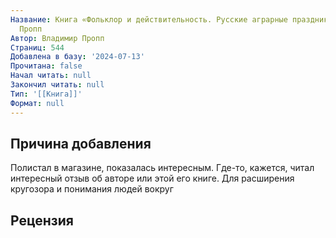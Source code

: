 ```yaml
---
Название: Книга «Фольклор и действительность. Русские аграрные праздники», Владимир
  Пропп
Автор: Владимир Пропп
Страниц: 544
Добавлена в базу: '2024-07-13'
Прочитана: false
Начал читать: null
Закончил читать: null
Тип: '[[Книга]]'
Формат: null
---
```

## Причина добавления

Полистал в магазине, показалась интересным. Где-то, кажется, читал интересный отзыв об авторе или этой его книге. Для расширения кругозора и понимания людей вокруг

## Рецензия